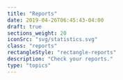 ```yaml
---
title: "Reports"
date: 2019-04-26T06:45:43-04:00
draft: true
sections_weight: 20
iconSrc: "svg/statistics.svg"
class: "reports"
rectangleStyle: "rectangle-reports"
description: "Check your reports."
type: "topics"
---
```

